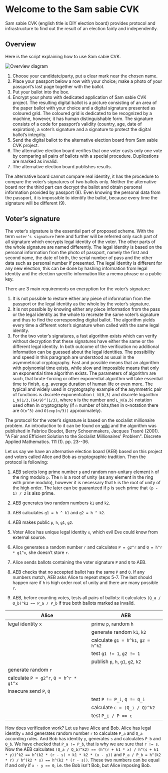 # Welcome to the Sam sabie CVK

Sam sabie CVK (english title is DIY election board) provides protocol and infrastructure to find out the result of an election fairly and independently.

## Overview

Here is the script explaining how to use Sam sabie CVK.

![Overview diagram](./doc/image/overview.svg)

1) Choose your candidate/party, put a clear mark near the chosen name.
2) Place your passport below a row with your choice; make a photo of your passport’s last page together with the ballot.
3) Put your ballot into the box.
4) Encrypt your photo with dedicated application of Sam sabie CVK project. The resulting digital ballot is a picture consisting of an area of the paper ballot with your choice and a digital signature presented as coloured grid. The coloured grid is dedicated to be recognized by a machine, however, it has human distinguishable form. The signature consists of a code for passport’s validity (country, age, date of expiration), a voter’s signature and a signature to protect the digital ballot’s integrity.
5) Send the digital ballot to the alternative election board from Sam sabie CVK project.
6) The alternative election board verifies that one voter casts only one vote by comparing all pairs of ballots with a special procedure. Duplications are marked as invalid.
7) The alternative election board publishes results.

The alternative board cannot compare real identity, it has the procedure to compare the voter’s signatures of two ballots only. Neither the alternative board nor the third part can decrypt the ballot and obtain personal information provided by passport (8). Even knowing the personal data from the passport, it is impossible to identify the ballot, because every time the signature will be different (9).

## Voter’s signature

The voter’s signature is the essential part of proposed scheme. With the term `voter’s signature` here and further will be referred only such part of all signature which encrypts legal identity of the voter. The other parts of the whole signature are named differently. The legal identity is based on the personal information from the photo of passport, namely the first and second name, the date of birth, the serial number of pass and the other data such as personal number if presented. The legal identity is different for any new election, this can be done by hashing information from legal identity and the election specific information like a memo phrase or a public key.

There are 3 main requirements on encryption for the voter’s signature:
1) It is not possible to restore either any piece of information from the passport or the legal identity as the whole by the voter’s signature.
2) It is not possible by knowing either any piece information from the pass or the legal identity as the whole to recreate the same voter’s signature and thus to find the corresponding digital ballot. The algorithm yields every time a different voter’s signature when called with the same legal identity.
3) For the two voter’s signatures, a fast algorithm exists which can verify without decryption that these signatures have either the same or the different legal identity. In both outcome of the verification no additional information can be guessed about the legal identities.
The possibility and speed in this paragraph are understood as usual in the asymmetrical cryptography. Fast and possible means that an algorithm with polynomial time exists, while slow and impossible means that only an exponential time algorithm exists. The parameters of algorithm are such, that brute-forcing or other exponential algorithm will take essential time to finish, e.g. average duration of human life or even more. The typical and widely used in cryptography example of the asymmetric pair of functions is discrete exponentiation `L_N(0,3)` and discrete logarithm `L_N(1/3,(64/9)^(1/3)`, where `N` is the number and `L_N(a,b)` notation used often in cryptography (if `n` number of bits,then in `O`-notation there are `O(n^3)` and `O(exp(n/3))` approximately).

The protocol for the voter’s signature is based on the socialist millionaire problem. An introduction to it can be found on [wiki](https://en.wikipedia.org/wiki/Socialist_millionaire_problem) and the algorithm was published in Fabrice Boudot, Berry Schoenmakers, Jacques Traoré (2001). "A Fair and Efficient Solution to the Socialist Millionaires' Problem". Discrete Applied Mathematics. 111 (1). pp. 23--36.

Let us say we have an alternative election board (AEB) based on this project and voters called  Alice and Bob as cryptographic tradition. Then the protocol is following:

1) AEB selects long prime number `p` and random non-unitary element `h` of the ring modulo `p`. The `h` is a root of unity (as any element in the ring with prime modulo), however it is necessary that `h` is the root of unity of the high order. The later can be guaranteed if `p` is such prime that `(p - 1) / 2` is also prime.
2) AEB generates two random numbers `k1` and `k2`.
3) AEB calculates `g1 = h ^ k1` and `g2 = h ^ k2`.
4) AEB makes public `p`, `h`, `g1`, `g2`.

5) Voter Alice has unique legal identity `x`, which evil Eve could know from external source.
6) Alice generates a random number `r` and calculates `P = g2^r` and `Q = h^r * g1^x`, she doesn’t store `r`.
7) Alice sends ballots containing the voter signature `P` and `Q` to AEB.

8) AEB checks that no accepted ballot has the same `P` and `Q`. If any numbers match, AEB asks Alice to repeat steps 5-7. The last should happen rare if `h` is high order root of unity and there are many possible `r`.
9) AEB, before counting votes, tests all pairs of ballots: it calculates `(Q_a / Q_b)^k2 == P_a / P_b`  if true both ballots marked as invalid.

| Alice                                  | AEB                                |
|----------------------------------------|------------------------------------|
| legal identity `x`                     | prime `p`, random `h`              |
|                                        | generate random `k1`, `k2`         |
|                                        | calculate `g1 = h^k1`, `g2 = h^k2` |
|                                        | test `g1 != 1`, `g2 != 1`          |
|                                        | publish `p`, `h`, `g1`, `g2`, `k2` |
| generate random `r`                    |                                    |
| calculate `P = g2^r`, `Q = h^r * g1^x` |                                    |
| insecure send `P`, `Q`                 |                                    |
|                                        | test `P != P_i`, `Q != Q_i`        |
|                                        | calculate `c = (Q_i / Q)^k2`       |
|                                        | test `P_i / P == c`                |

How does verification work? Let us have Alice and Bob. Alice has legal identity `x` and generates random number `r` to calculate `P_a` and `Q_a` according rules. And Bob has identity `y`, generates `s` and calculates `P_b` and `Q_b`. We have checked that `P_a != P_b`, that is why we are sure that `r != s`. Now the AEB calculates `(Q_a / Q_b)^k2) == (h^(r + k1 * x) / h^(s + k1 * y))^k2 == h^(k2 * (r - s) + k1 * k2 * (x - y))` and `P_a / P_b = h^(k2 * r) / h^(k2 * s) == h^(k2 * (r - s))`. These two numbers can be equal if and only if `x - y == 0`, i.e. the Bob isn't Bob, but Alice imposing Bob.
